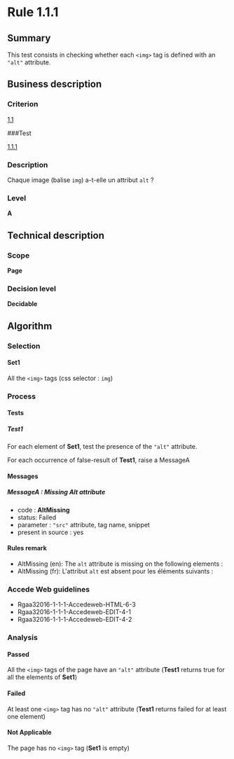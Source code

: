 # Rule 1.1.1

## Summary

This test consists in checking whether each `<img>` tag is defined with an `"alt"` attribute.

## Business description

### Criterion

[1.1](http://references.modernisation.gouv.fr/rgaa/criteres.html#crit-1-1)

###Test

[1.1.1](http://references.modernisation.gouv.fr/rgaa/criteres.html#test-1-1-1)

### Description

Chaque image (balise `img`) a-t-elle un attribut `alt` ?

### Level

**A**

## Technical description

### Scope

**Page**

### Decision level

**Decidable**

## Algorithm

### Selection

#### Set1

All the `<img>` tags (css selector : `img`)

### Process

#### Tests

##### Test1

For each element of **Set1**, test the presence of the `"alt"` attribute.

For each occurrence of false-result of **Test1**, raise a MessageA

#### Messages

##### MessageA : Missing Alt attribute

-    code : **AltMissing** 
-    status: Failed
-    parameter : `"src"` attribute, tag name, snippet
-    present in source : yes

#### Rules remark

 * AltMissing (en): The <code>alt</code> attribute is missing on the following elements :
 * AltMissing (fr): L&#39;attribut <code>alt</code> est absent pour les &eacute;l&eacute;ments suivants : 

### Accede Web guidelines

 * Rgaa32016-1-1-1-Accedeweb-HTML-6-3
 * Rgaa32016-1-1-1-Accedeweb-EDIT-4-1
 * Rgaa32016-1-1-1-Accedeweb-EDIT-4-2

### Analysis

#### Passed

All the `<img>` tags of the page have an `"alt"` attribute (**Test1** returns true for all the elements of **Set1**)

#### Failed

At least one `<img>` tag has no `"alt"` attribute (**Test1** returns failed for at least one element)

#### Not Applicable

The page has no `<img>` tag (**Set1** is empty)
